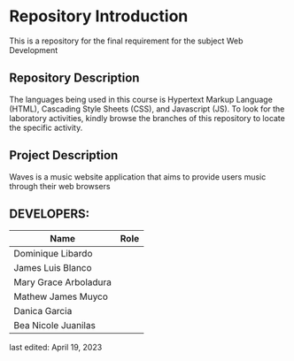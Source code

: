 # Repository Introduction
This is a repository for the final requirement for the subject Web Development

## Repository Description
The languages being used in this course is Hypertext Markup Language (HTML), Cascading Style Sheets (CSS), and Javascript (JS). To look for the laboratory activities, kindly browse the branches of this repository to locate the specific activity. 

## Project Description
Waves is a music website application that aims to provide users music through their web browsers

## DEVELOPERS:
| Name  | Role |
| ------------- | ------------- |
| Dominique Libardo  |   |
| James Luis Blanco  |   |
| Mary Grace Arboladura  |   |
| Mathew James Muyco  |   |
| Danica Garcia  |   |
| Bea Nicole Juanilas  |   |

last edited: April 19, 2023
